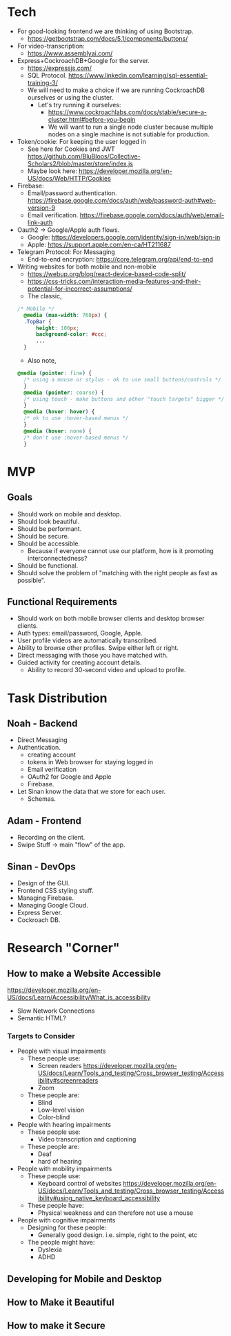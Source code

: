# Tech

- For good-looking frontend we are thinking of using Bootstrap.
  - https://getbootstrap.com/docs/5.1/components/buttons/
- For video-transcription:
  - https://www.assemblyai.com/
- Express+CockroachDB+Google for the server.
  - https://expressjs.com/
  - SQL Protocol. https://www.linkedin.com/learning/sql-essential-training-3/
  - We will need to make a choice if we are running CockroachDB ourselves or using the cluster.
    - Let's try running it ourselves:
      - https://www.cockroachlabs.com/docs/stable/secure-a-cluster.html#before-you-begin
      - We will want to run a single node cluster because multiple \
      nodes on a single machine is not sutiable for production.
- Token/cookie: For keeping the user logged in
  - See here for Cookies and JWT https://github.com/BluBloos/Collective-Scholars2/blob/master/store/index.js
  - Maybe look here: https://developer.mozilla.org/en-US/docs/Web/HTTP/Cookies
- Firebase: 
  - Email/password authentication. https://firebase.google.com/docs/auth/web/password-auth#web-version-9  
  - Email verification. https://firebase.google.com/docs/auth/web/email-link-auth
- Oauth2 -> Google/Apple auth flows.
  - Google: https://developers.google.com/identity/sign-in/web/sign-in
  - Apple: https://support.apple.com/en-ca/HT211687
- Telegram Protocol: For Messaging
  - End-to-end encryption: https://core.telegram.org/api/end-to-end
- Writing websites for both mobile and non-mobile
  - https://webup.org/blog/react-device-based-code-split/
  - https://css-tricks.com/interaction-media-features-and-their-potential-for-incorrect-assumptions/
  - The classic,
  ```css
  /* Mobile */
    @media (max-width: 768px) {
    .TopBar {
        height: 100px;
        background-color: #ccc;
        ...
    }
  ```
  - Also note,
  ```css
  @media (pointer: fine) {
    /* using a mouse or stylus - ok to use small buttons/controls */
    }
    @media (pointer: coarse) {
    /* using touch - make buttons and other "touch targets" bigger */
    }
    @media (hover: hover) {
    /* ok to use :hover-based menus */
    }
    @media (hover: none) {
    /* don't use :hover-based menus */
    }
  ```


# MVP

## Goals
- Should work on mobile and desktop.
- Should look beautiful.
- Should be performant.
- Should be secure.
- Should be accessible.
  - Because if everyone cannot use our platform, how is it promoting interconnectedness?
- Should be functional.
- Should solve the problem of "matching with the right people as fast as possible".

## Functional Requirements
- Should work on both mobile browser clients and desktop browser clients.
- Auth types: email/password, Google, Apple.
- User profile videos are automatically transcribed.
- Ability to browse other profiles. Swipe either left or right.
- Direct messaging with those you have matched with.
- Guided activity for creating account details.
  - Ability to record 30-second video and upload to profile.

# Task Distribution

## Noah - Backend
- Direct Messaging
- Authentication.
  - creating account
  - tokens in Web browser for staying logged in
  - Email verification
  - OAuth2 for Google and Apple
  - Firebase.
- Let Sinan know the data that we store for each user.
  - Schemas.

## Adam - Frontend
- Recording on the client.
- Swipe Stuff -> main "flow" of the app.

## Sinan - DevOps
- Design of the GUI.
- Frontend CSS styling stuff.
- Managing Firebase.
- Managing Google Cloud.
- Express Server.
- Cockroach DB.

# Research "Corner"

## How to make a Website Accessible
https://developer.mozilla.org/en-US/docs/Learn/Accessibility/What_is_accessibility

- Slow Network Connections
- Semantic HTML?

### Targets to Consider
- People with visual impairments
  - These people use:
    - Screen readers https://developer.mozilla.org/en-US/docs/Learn/Tools_and_testing/Cross_browser_testing/Accessibility#screenreaders
    - Zoom
  - These people are:
    - Blind
    - Low-level vision
    - Color-blind
- People with hearing impairments
  - These people use:
    - Video transcription and captioning
  - These people are:
    - Deaf
    - hard of hearing
- People with mobility impairments
  - These people use:
    - Keyboard control of websites https://developer.mozilla.org/en-US/docs/Learn/Tools_and_testing/Cross_browser_testing/Accessibility#using_native_keyboard_accessibility
  - These people have:
    - Physical weakness and can therefore not use a mouse
- People with cognitive impairments
  - Designing for these people:
    - Generally good design. i.e. simple, right to the point, etc
  - The people might have:
    - Dyslexia
    - ADHD


## Developing for Mobile and Desktop

## How to Make it Beautiful

## How to make it Secure